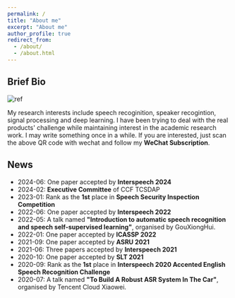 ```yaml
---
permalink: /
title: "About me"
excerpt: "About me"
author_profile: true
redirect_from: 
  - /about/
  - /about.html
---
```

## Brief Bio
![ref](https://songjuncao.github.io/files/gongzhonghao.jpg)

My research interests include speech recoginition, speaker recogintion, signal processing and deep learning. I have been trying to deal with the real products' challenge while maintaining interest in the academic research work. I may write something once in a while. If you are interested, just scan the above QR code with wechat and follow my **WeChat Subscription**.
<!--One of my ambition is to **gracefully** solve products' challenge with **new algorithms**.-->
<!--**I am looking for highly-motivated people to collaborate or for internship**. If you are interested, just send your CV to xmdxcsj@gmail.com.-->

## News
- 2024-06: One paper accepted by **Interspeech 2024**
- 2024-02: **Executive Committee** of CCF TCSDAP
- 2023-01: Rank as the **1st** place in **Speech Security Inspection Competition**
- 2022-06: One paper accepted by **Interspeech 2022**
- 2022-05: A talk named **"Introduction to automatic speech recognition and speech self-supervised learning"**, organised by GouXiongHui.
- 2022-01: One paper accepted by **ICASSP 2022**
- 2021-09: One paper accepted by **ASRU 2021**
- 2021-06: Three papers accepted by **Interspeech 2021**
- 2020-10: One paper accepted by **SLT 2021**
- 2020-09: Rank as the **1st** place in **Interspeech 2020 Accented English Speech Recognition Challenge**
- 2020-07: A talk named **"To Build A Robust ASR System In The Car"**, organised by Tencent Cloud Xiaowei.
